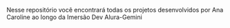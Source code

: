 Nesse repositório você encontrará todas os projetos desenvolvidos por Ana Caroline ao longo da Imersão Dev Alura-Gemini
